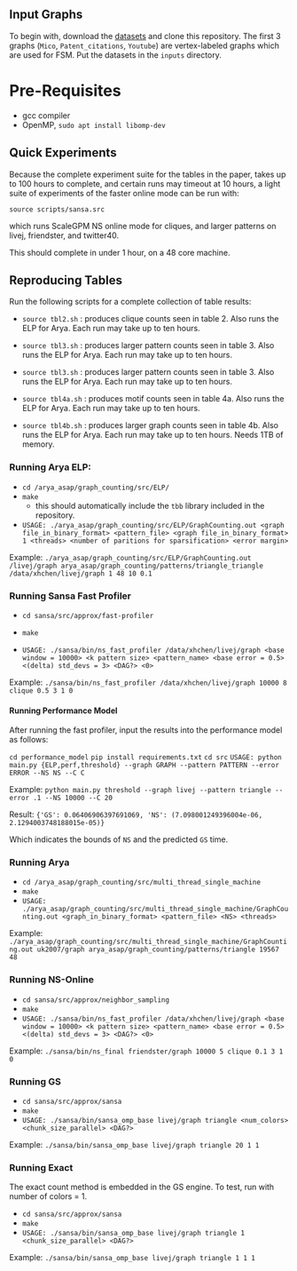 ## Input Graphs

To begin with, download the [datasets](https://www.dropbox.com/sh/i1jq1uwtkcd2qo0/AADJck_u3kx7FeSR5BvdrkqYa?dl=0) and clone this repository.
The first 3 graphs (`Mico`, `Patent_citations`, `Youtube`) are vertex-labeled graphs which are used for FSM.
Put the datasets in the `inputs` directory.

# Pre-Requisites

- gcc compiler
- OpenMP, `sudo apt install libomp-dev`


## Quick Experiments

Because the complete experiment suite for the tables in the paper, takes up to 100 hours to complete, and certain runs may timeout at 10 hours, a light suite of experiments of the faster online mode can be run with:

`source scripts/sansa.src`

which runs ScaleGPM NS online mode for cliques, and larger patterns on livej, friendster, and twitter40.

This should complete in under 1 hour, on a 48 core machine.


## Reproducing Tables

Run the following scripts for a complete collection of table results:

- `source tbl2.sh` : produces clique counts seen in table 2. Also runs the ELP for Arya. Each run may take up to ten hours.

- `source tbl3.sh` : produces larger pattern counts seen in table 3. Also runs the ELP for Arya. Each run may take up to ten hours.

- `source tbl3.sh` : produces larger pattern counts seen in table 3. Also runs the ELP for Arya. Each run may take up to ten hours.

- `source tbl4a.sh` : produces motif counts seen in table 4a. Also runs the ELP for Arya. Each run may take up to ten hours.

- `source tbl4b.sh` : produces larger graph counts seen in table 4b. Also runs the ELP for Arya. Each run may take up to ten hours. Needs 1TB of memory.


### Running Arya ELP:

- `cd /arya_asap/graph_counting/src/ELP/`
- `make`
  - this should automatically include the `tbb` library included in the repository.
- `USAGE: ./arya_asap/graph_counting/src/ELP/GraphCounting.out <graph file_in_binary_format> <pattern_file> <graph file_in_binary_format> 1 <threads> <number of paritions for sparsification> <error margin>`

Example:
`./arya_asap/graph_counting/src/ELP/GraphCounting.out /livej/graph arya_asap/graph_counting/patterns/triangle_triangle /data/xhchen/livej/graph 1 48 10 0.1`


### Running Sansa Fast Profiler
- `cd sansa/src/approx/fast-profiler`
- `make`

- `USAGE: ./sansa/bin/ns_fast_profiler /data/xhchen/livej/graph <base window = 10000> <k pattern size> <pattern_name> <base error = 0.5> <(delta) std_devs = 3> <DAG?> <0>`

Example:
`./sansa/bin/ns_fast_profiler /data/xhchen/livej/graph 10000 8 clique 0.5 3 1 0`

#### Running Performance Model

After running the fast profiler, input the results into the performance model as follows:

`cd performance_model`
`pip install requirements.txt`
`cd src`
`USAGE: python main.py {ELP,perf,threshold} --graph GRAPH --pattern PATTERN --error ERROR --NS NS --C C`

Example:
`python main.py threshold --graph livej --pattern triangle --error .1 --NS 10000 --C 20`

Result:
`{'GS': 0.06406906397691069, 'NS': (7.098001249396004e-06, 2.1294003748188015e-05)}`

Which indicates the bounds of `NS` and the predicted `GS` time.

### Running Arya
- `cd /arya_asap/graph_counting/src/multi_thread_single_machine`
- `make`
- `USAGE: ./arya_asap/graph_counting/src/multi_thread_single_machine/GraphCounting.out <graph_in_binary_format> <pattern_file> <NS> <threads>`

Example:
`./arya_asap/graph_counting/src/multi_thread_single_machine/GraphCounting.out uk2007/graph arya_asap/graph_counting/patterns/triangle 19567 48`

### Running NS-Online
- `cd sansa/src/approx/neighbor_sampling`
- `make`
- `USAGE: ./sansa/bin/ns_fast_profiler /data/xhchen/livej/graph <base window = 10000> <k pattern size> <pattern_name> <base error = 0.5> <(delta) std_devs = 3> <DAG?> <0>`

Example:
`./sansa/bin/ns_final friendster/graph 10000 5 clique 0.1 3 1 0` 

### Running GS
- `cd sansa/src/approx/sansa`
- `make`
- `USAGE: ./sansa/bin/sansa_omp_base livej/graph triangle <num_colors> <chunk_size_parallel> <DAG?>`

Example:
`./sansa/bin/sansa_omp_base livej/graph triangle 20 1 1` 

### Running Exact

The exact count method is embedded in the GS engine. To test, run with number of colors = 1.
- `cd sansa/src/approx/sansa`
- `make`
- `USAGE: ./sansa/bin/sansa_omp_base livej/graph triangle 1 <chunk_size_parallel> <DAG?>`

Example:
`./sansa/bin/sansa_omp_base livej/graph triangle 1 1 1` 



